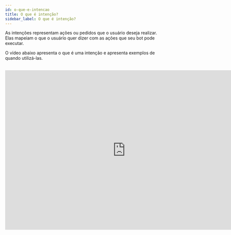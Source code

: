 ```yaml
---
id: o-que-e-intencao
title: O que é intenção?
sidebar_label: O que é intenção?
---
```


As intenções representam ações ou pedidos que o usuário deseja realizar. Elas mapeiam o que o usuário quer dizer com as ações que seu bot pode executar.

O vídeo abaixo apresenta o que é uma intenção e apresenta exemplos de quando utilizá-las.

<br><iframe width="778" height="517" src="https://www.youtube.com/embed/m7JPVnDNWI0" frameborder="0" allow="accelerometer; autoplay; encrypted-media; gyroscope; picture-in-picture" allowfullscreen></iframe>
